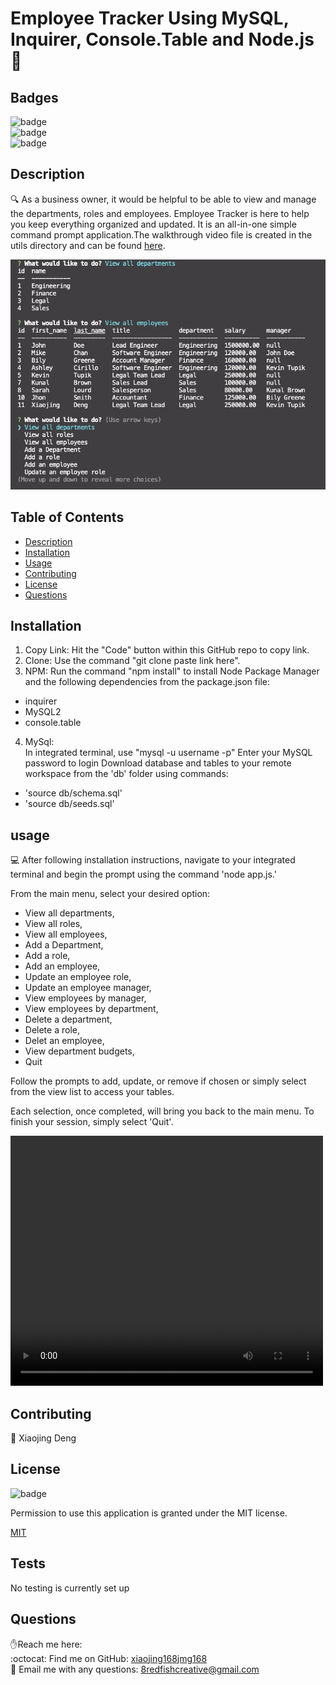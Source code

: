 <h1>Employee Tracker Using MySQL, Inquirer, Console.Table and Node.js👋</h1>

## Badges
![badge](https://img.shields.io/github/languages/top/xiaojing168jmg168/employee-tracker)
<br> 
![badge](https://img.shields.io/github/languages/count/xiaojing168jmg168/employee-tracker)
<br>
![badge](https://img.shields.io/badge/license-MIT-brightgreen)


## Description
🔍 As a business owner, it would be helpful to be able to view and manage the departments, roles and employees. Employee Tracker is here to help you keep everything organized and updated. It is an all-in-one simple command prompt application.The walkthrough video file is created in the utils directory and can be found [here](utils/employee-tracker2.mp4).

![screenshot](utils/screenshot.jpg)

## Table of Contents
- [Description](#description)
- [Installation](#installation)
- [Usage](#usage)
- [Contributing](#contributing)
- [License](#license)
- [Questions](#questions)


## Installation
1. Copy Link: Hit the "Code" button within this GitHub repo to  copy link.<br/>
2. Clone: Use the command "git clone paste link here".<br/>
3. NPM: Run the command "npm install" to install Node Package  Manager and the following dependencies from the package.json file:<br/>
-  inquirer<br/>
-  MySQL2<br/>
-  console.table<br/>
4. MySql:<br/>
In integrated terminal, use "mysql -u username -p"
Enter your MySQL password to login
Download database and tables to your remote workspace from the 'db' folder using commands:<br/>
-  'source db/schema.sql'<br/>
- 'source db/seeds.sql'
   


## usage
💻 After following installation instructions, navigate to your integrated terminal and begin the prompt using the command 'node app.js.'

From the main menu, select your desired option:

- View all departments,
- View all roles,
- View all employees,
- Add a Department,
- Add a role,
- Add an employee,
- Update an employee role,
- Update an employee manager,
- View employees by manager,
- View employees by department,  
- Delete a department,
- Delete a role,
- Delet an employee,
- View department budgets,
- Quit

Follow the prompts to add, update, or remove if chosen or simply select from the view list to access your tables.

Each selection, once completed, will bring you back to the main menu. To finish your session, simply select 'Quit'.

<video  width="500" height="400" controls>
  <source src="utils/employee-tracker2.mp4" type="video/mp4">
</video>

## Contributing
👥 Xiaojing Deng


## License

![badge](https://img.shields.io/badge/license-MIT-brightgreen)</br>
<p>Permission to use this application is granted under the MIT license.</p>
 
[MIT](https://choosealicense.com/licenses/mit)



## Tests
No testing is currently set up

## Questions
✋Reach me here:<br/>
:octocat: Find me on GitHub: [xiaojing168jmg168](https://github.com/xiaojing168jmg168)<br/>
📩 Email me with any questions: 8redfishcreative@gmail.com



